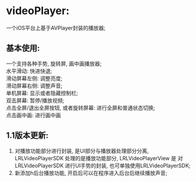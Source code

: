 # videoPlayer:
一个iOS平台上基于AVPlayer封装的播放器;

## 基本使用:
一个支持各种手势, 旋转屏, 画中画播放器; <br/>
水平滑动: 快进快退; <br/>
滑动屏幕左侧: 调整亮度; <br/>
滑动屏幕右侧: 调整声音; <br/>
单机屏幕: 显示或者隐藏控制栏; <br/>
双击屏幕: 暂停/播放视频; <br/>
点击全屏/退出全屏按钮, 或者旋转屏幕: 进行全屏和普通状态切换;<br/>
点击画中画: 进行画中画 

## 1.1版本更新:
1. 对播放功能部分进行封装, 是UI部分与播放器处理部分分离, LRLVideoPlayerSDK 处理的是播放功能部分,  LRLVideoPlayerView 是 对 LRLVideoPlayerSDK 进行UI手势的封装, 也可单独使用LRLVideoPlayerSDK;
2. 新添加h后台播放功能, 开启后可以在程序进入后台后继续播放声音;<br/>


